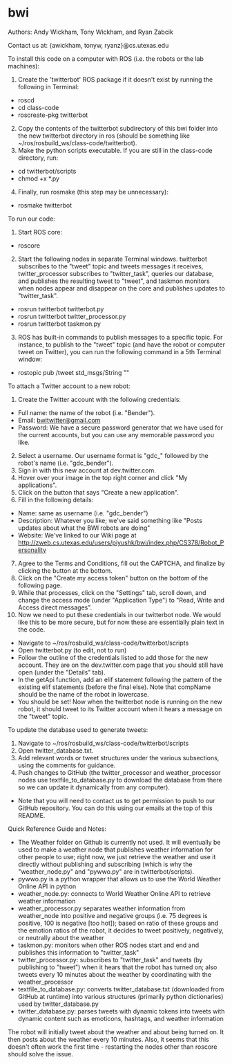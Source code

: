 bwi
===

Authors: Andy Wickham, Tony Wickham, and Ryan Zabcik

Contact us at: {awickham, tonyw, ryanz}@cs.utexas.edu



To install this code on a computer with ROS (i.e. the robots or the lab machines):

1. Create the 'twitterbot' ROS package if it doesn't exist by running the following in Terminal:
 - roscd
 - cd class-code
 - roscreate-pkg twitterbot
2. Copy the contents of the twitterbot subdirectory of this bwi folder into the new twitterbot directory in ros (should be something like ~/ros/rosbuild_ws/class-code/twitterbot).
3. Make the python scripts executable. If you are still in the class-code directory, run:
 - cd twitterbot/scripts
 - chmod +x *.py
4. Finally, run rosmake (this step may be unnecessary):
 - rosmake twitterbot

To run our code:

1. Start ROS core:
 - roscore
2. Start the following nodes in separate Terminal windows. twitterbot subscribes to the "tweet" topic and tweets messages it receives, twitter_processor subscribes to "twitter_task", queries our database, and publishes the resulting tweet to "tweet", and taskmon monitors when nodes appear and disappear on the core and publishes updates to "twitter_task".
 - rosrun twitterbot twitterbot.py
 - rosrun twitterbot twitter_processor.py
 - rosrun twitterbot taskmon.py
3. ROS has built-in commands to publish messages to a specific topic. For instance, to publish to the "tweet" topic (and have the robot or computer tweet on Twitter), you can run the following command in a 5th Terminal window:
 - rostopic pub /tweet std_msgs/String "<Text to Tweet Here>"

To attach a Twitter account to a new robot:

1. Create the Twitter account with the following credentials:
 - Full name: the name of the robot (i.e. "Bender").
 - Email: bwitwitter@gmail.com
 - Password: We have a secure password generator that we have used for the current accounts, but you can use any memorable password you like.
2. Select a username. Our username format is "gdc_" followed by the robot's name (i.e. "gdc_bender"). 
3. Sign in with this new account at dev.twitter.com.
4. Hover over your image in the top right corner and click "My applications".
5. Click on the button that says "Create a new application".
6. Fill in the following details:
 - Name: same as username (i.e. "gdc_bender")
 - Description: Whatever you like; we've said something like "Posts updates about what the BWI robots are doing"
 - Website: We've linked to our Wiki page at http://zweb.cs.utexas.edu/users/piyushk/bwi/index.php/CS378/Robot_Personality
7. Agree to the Terms and Conditions, fill out the CAPTCHA, and finalize by clicking the button at the bottom.
8. Click on the "Create my access token" button on the bottom of the following page.
9. While that processes, click on the "Settings" tab, scroll down, and change the access mode (under "Application Type") to "Read, Write and Access direct messages".
10. Now we need to put these credentials in our twitterbot node. We would like this to be more secure, but for now these are essentially plain text in the code.
 - Navigate to ~/ros/rosbuild_ws/class-code/twitterbot/scripts
 - Open twitterbot.py (to edit, not to run)
 - Follow the outline of the credentials listed to add those for the new account. They are on the dev.twitter.com page that you should still have open (under the "Details" tab).
 - In the getApi function, add an elif statement following the pattern of the existing elif statements (before the final else). Note that compName should be the name of the robot in lowercase.
 - You should be set! Now when the twitterbot node is running on the new robot, it should tweet to its Twitter account when it hears a message on the "tweet" topic.

To update the database used to generate tweets:

1. Navigate to ~/ros/rosbuild_ws/class-code/twitterbot/scripts
2. Open twitter_database.txt.
3. Add relevant words or tweet structures under the various subsections, using the comments for guidance.
4. Push changes to GitHub (the twitter_processor and weather_processor nodes use textfile_to_database.py to download the database from there so we can update it dynamically from any computer).
 - Note that you will need to contact us to get permission to push to our GitHub repository. You can do this using our emails at the top of this README.



Quick Reference Guide and Notes:

 - The Weather folder on Github is currently not used. It will eventually be used to make a weather node that publishes weather information for other people to use; right now, we just retrieve the weather and use it directly without publishing and subscribing (which is why the "weather_node.py" and "pywwo.py" are in twitterbot/scripts).
 - pywwo.py is a python wrapper that allows us to use the World Weather Online API in python
 - weather_node.py: connects to World Weather Online API to retrieve weather information
 - weather_processor.py separates weather information from weather_node into positive and negative groups (i.e. 75 degrees is positive, 100 is negative [too hot]); based on ratio of these groups and the emotion ratios of the robot, it decides to tweet positively, negatively, or neutrally about the weather
 - taskmon.py: monitors when other ROS nodes start and end and publishes this information to "twitter_task"
 - twitter_processor.py: subscribes to "twitter_task" and tweets (by publishing to "tweet") when it hears that the robot has turned on; also tweets every 10 minutes about the weather by coordinating with the weather_processor
 - textfile_to_database.py: converts twitter_database.txt (downloaded from GitHub at runtime) into various structures (primarily python dictionaries) used by twitter_database.py
 - twitter_database.py: parses tweets with dynamic tokens into tweets with dynamic content such as emoticons, hashtags, and weather information

The robot will initially tweet about the weather and about being turned on. It then posts about the weather every 10 minutes. Also, it seems that this doesn't often work the first time - restarting the nodes other than roscore should solve the issue.
